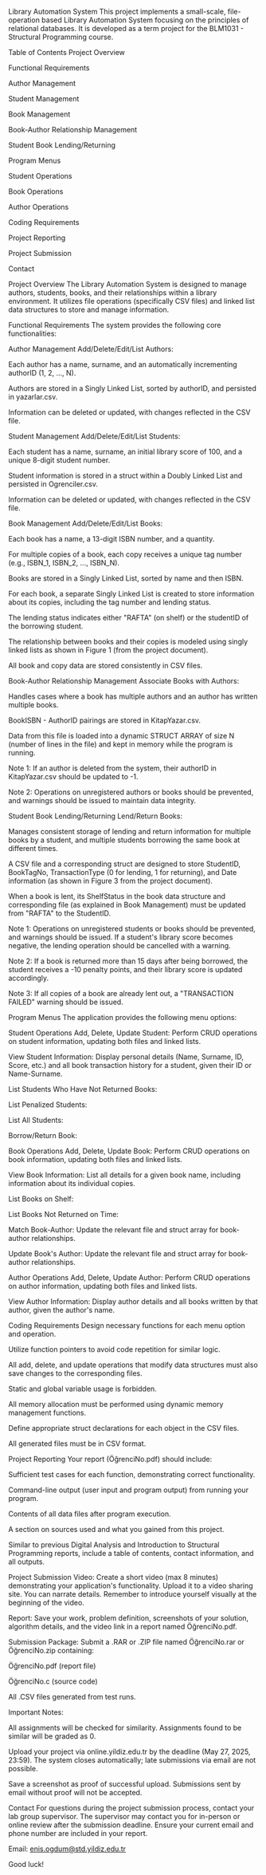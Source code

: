 Library Automation System
This project implements a small-scale, file-operation based Library Automation System focusing on the principles of relational databases. It is developed as a term project for the BLM1031 - Structural Programming course.

Table of Contents
Project Overview

Functional Requirements

Author Management

Student Management

Book Management

Book-Author Relationship Management

Student Book Lending/Returning

Program Menus

Student Operations

Book Operations

Author Operations

Coding Requirements

Project Reporting

Project Submission

Contact

Project Overview
The Library Automation System is designed to manage authors, students, books, and their relationships within a library environment. It utilizes file operations (specifically CSV files) and linked list data structures to store and manage information.

Functional Requirements
The system provides the following core functionalities:

Author Management
Add/Delete/Edit/List Authors:

Each author has a name, surname, and an automatically incrementing authorID (1, 2, ..., N).

Authors are stored in a Singly Linked List, sorted by authorID, and persisted in yazarlar.csv.

Information can be deleted or updated, with changes reflected in the CSV file.

Student Management
Add/Delete/Edit/List Students:

Each student has a name, surname, an initial library score of 100, and a unique 8-digit student number.

Student information is stored in a struct within a Doubly Linked List and persisted in Ogrenciler.csv.

Information can be deleted or updated, with changes reflected in the CSV file.

Book Management
Add/Delete/Edit/List Books:

Each book has a name, a 13-digit ISBN number, and a quantity.

For multiple copies of a book, each copy receives a unique tag number (e.g., ISBN_1, ISBN_2, ..., ISBN_N).

Books are stored in a Singly Linked List, sorted by name and then ISBN.

For each book, a separate Singly Linked List is created to store information about its copies, including the tag number and lending status.

The lending status indicates either "RAFTA" (on shelf) or the studentID of the borrowing student.

The relationship between books and their copies is modeled using singly linked lists as shown in Figure 1 (from the project document).

All book and copy data are stored consistently in CSV files.

Book-Author Relationship Management
Associate Books with Authors:

Handles cases where a book has multiple authors and an author has written multiple books.

BookISBN - AuthorID pairings are stored in KitapYazar.csv.

Data from this file is loaded into a dynamic STRUCT ARRAY of size N (number of lines in the file) and kept in memory while the program is running.

Note 1: If an author is deleted from the system, their authorID in KitapYazar.csv should be updated to -1.

Note 2: Operations on unregistered authors or books should be prevented, and warnings should be issued to maintain data integrity.

Student Book Lending/Returning
Lend/Return Books:

Manages consistent storage of lending and return information for multiple books by a student, and multiple students borrowing the same book at different times.

A CSV file and a corresponding struct are designed to store StudentID, BookTagNo, TransactionType (0 for lending, 1 for returning), and Date information (as shown in Figure 3 from the project document).

When a book is lent, its ShelfStatus in the book data structure and corresponding file (as explained in Book Management) must be updated from "RAFTA" to the StudentID.

Note 1: Operations on unregistered students or books should be prevented, and warnings should be issued. If a student's library score becomes negative, the lending operation should be cancelled with a warning.

Note 2: If a book is returned more than 15 days after being borrowed, the student receives a -10 penalty points, and their library score is updated accordingly.

Note 3: If all copies of a book are already lent out, a "TRANSACTION FAILED" warning should be issued.

Program Menus
The application provides the following menu options:

Student Operations
Add, Delete, Update Student: Perform CRUD operations on student information, updating both files and linked lists.

View Student Information: Display personal details (Name, Surname, ID, Score, etc.) and all book transaction history for a student, given their ID or Name-Surname.

List Students Who Have Not Returned Books:

List Penalized Students:

List All Students:

Borrow/Return Book:

Book Operations
Add, Delete, Update Book: Perform CRUD operations on book information, updating both files and linked lists.

View Book Information: List all details for a given book name, including information about its individual copies.

List Books on Shelf:

List Books Not Returned on Time:

Match Book-Author: Update the relevant file and struct array for book-author relationships.

Update Book's Author: Update the relevant file and struct array for book-author relationships.

Author Operations
Add, Delete, Update Author: Perform CRUD operations on author information, updating both files and linked lists.

View Author Information: Display author details and all books written by that author, given the author's name.

Coding Requirements
Design necessary functions for each menu option and operation.

Utilize function pointers to avoid code repetition for similar logic.

All add, delete, and update operations that modify data structures must also save changes to the corresponding files.

Static and global variable usage is forbidden.

All memory allocation must be performed using dynamic memory management functions.

Define appropriate struct declarations for each object in the CSV files.

All generated files must be in CSV format.

Project Reporting
Your report (ÖğrenciNo.pdf) should include:

Sufficient test cases for each function, demonstrating correct functionality.

Command-line output (user input and program output) from running your program.

Contents of all data files after program execution.

A section on sources used and what you gained from this project.

Similar to previous Digital Analysis and Introduction to Structural Programming reports, include a table of contents, contact information, and all outputs.

Project Submission
Video: Create a short video (max 8 minutes) demonstrating your application's functionality. Upload it to a video sharing site. You can narrate details. Remember to introduce yourself visually at the beginning of the video.

Report: Save your work, problem definition, screenshots of your solution, algorithm details, and the video link in a report named ÖğrenciNo.pdf.

Submission Package: Submit a .RAR or .ZIP file named ÖğrenciNo.rar or ÖğrenciNo.zip containing:

ÖğrenciNo.pdf (report file)

ÖğrenciNo.c (source code)

All .CSV files generated from test runs.

Important Notes:

All assignments will be checked for similarity. Assignments found to be similar will be graded as 0.

Upload your project via online.yildiz.edu.tr by the deadline (May 27, 2025, 23:59). The system closes automatically; late submissions via email are not possible.

Save a screenshot as proof of successful upload. Submissions sent by email without proof will not be accepted.

Contact
For questions during the project submission process, contact your lab group supervisor. The supervisor may contact you for in-person or online review after the submission deadline. Ensure your current email and phone number are included in your report.

Email: enis.ogdum@std.yildiz.edu.tr

Good luck!
